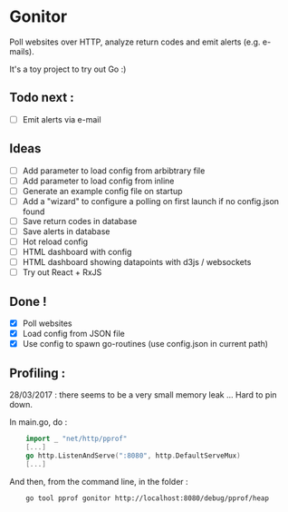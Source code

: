 # Gonitor
Poll websites over HTTP, analyze return codes and emit alerts (e.g. e-mails).

It's a toy project to try out Go :)

## Todo next :
- [ ] Emit alerts via e-mail

## Ideas
- [ ] Add parameter to load config from arbibtrary file
- [ ] Add parameter to load config from inline
- [ ] Generate an example config file on startup 
- [ ] Add a "wizard" to configure a polling on first launch if no config.json found
- [ ] Save return codes in database
- [ ] Save alerts in database
- [ ] Hot reload config
- [ ] HTML dashboard with config
- [ ] HTML dashboard showing datapoints with d3js / websockets
- [ ] Try out React + RxJS

## Done !
- [x] Poll websites
- [x] Load config from JSON file
- [x] Use config to spawn go-routines (use config.json in current path)

## Profiling :
28/03/2017 : there seems to be a very small memory leak ... Hard to pin down.

In main.go, do :
```go
    import _ "net/http/pprof"
    [...]
	go http.ListenAndServe(":8080", http.DefaultServeMux)
    [...]
```

And then, from the command line, in the folder :
```sh
    go tool pprof gonitor http://localhost:8080/debug/pprof/heap
```